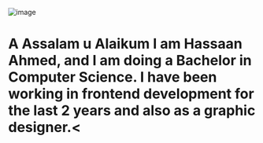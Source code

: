 ![image](https://github.com/HassaanAhmed60211/HassaanAhmed60211/assets/106430586/cd17ee18-852a-428e-9444-fec849721ca2)

# A Assalam u Alaikum I am Hassaan Ahmed, and I am doing a Bachelor in Computer Science. I have been working in frontend development for the last 2 years and also as a graphic designer.<
